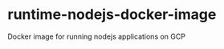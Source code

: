 runtime-nodejs-docker-image
===========================

Docker image for running nodejs applications on GCP
